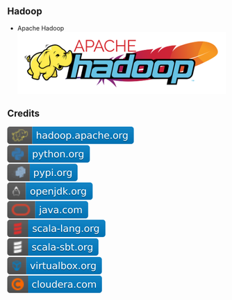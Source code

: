 Hadoop
------
- Apache Hadoop   
![image](https://github.com/RajaniCode/H/blob/main/Reference/Logos/Hadoop.svg?raw=true)

Credits
-------
[![image](
https://github.com/RajaniCode/H/blob/main/Reference/Badges/hadoop.apache.org.svg?raw=true)](https://hadoop.apache.org)  
[![image](
https://github.com/RajaniCode/H/blob/main/Reference/Badges/python.org.svg?raw=true)](https://python.org)  
[![image](
https://github.com/RajaniCode/H/blob/main/Reference/Badges/pypi.org.svg?raw=true)](https://pypi.org)  
[![image](
https://github.com/RajaniCode/H/blob/main/Reference/Badges/openjdk.org.svg?raw=true)](https://openjdk.org)  
[![image](
https://github.com/RajaniCode/H/blob/main/Reference/Badges/java.com.svg?raw=true)](https://java.com)    
[![image](
https://github.com/RajaniCode/H/blob/main/Reference/Badges/scala-lang.org.svg?raw=true)](https://scala-lang.org)    
[![image](
https://github.com/RajaniCode/H/blob/main/Reference/Badges/scala-sbt.org.svg?raw=true)](https://scala-sbt.org)    
[![image](
https://github.com/RajaniCode/H/blob/main/Reference/Badges/virtualbox.org.svg?raw=true)](https://virtualbox.org)    
[![image](
https://github.com/RajaniCode/H/blob/main/Reference/Badges/cloudera.com.svg?raw=true)](https://cloudera.com)    
